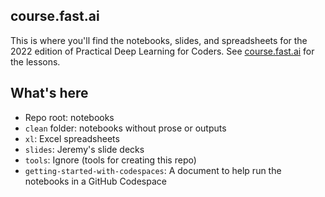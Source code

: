 ## course.fast.ai

This is where you'll find the notebooks, slides, and spreadsheets for the 2022 edition of Practical Deep Learning for Coders. See [course.fast.ai](https://course.fast.ai) for the lessons.

## What's here

- Repo root: notebooks
- `clean` folder: notebooks without prose or outputs
- `xl`: Excel spreadsheets
- `slides`: Jeremy's slide decks
- `tools`: Ignore (tools for creating this repo)
- `getting-started-with-codespaces`: A document to help run the notebooks in a GitHub Codespace
